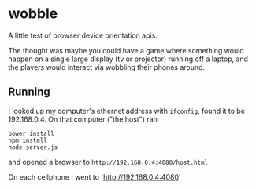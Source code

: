 wobble
======

A little test of browser device orientation apis.

The thought was maybe you could have a game where something would
happen on a single large display (tv or projector) running off a
laptop, and the players would interact via wobbling their phones
around.

Running
-------

I looked up my computer's ethernet address with `ifconfig`, found it
to be 192.168.0.4. On that computer ("the host") ran
```shell
bower install
npm install
node server.js
```
and opened a browser to `http://192.168.0.4:4080/host.html`

On each cellphone I went to `http://192.168.0.4:4080'